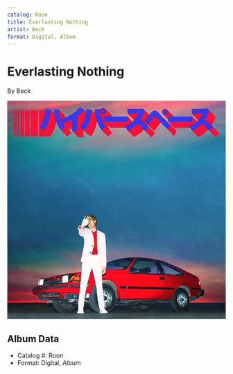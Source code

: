 ```yaml
---
catalog: Roon
title: Everlasting Nothing
artist: Beck
format: Digital, Album
---
```


# Everlasting Nothing

By Beck

![](../../assets/albumcovers/Beck-Everlasting_Nothing.png)

## Album Data

- Catalog #: Roon
- Format: Digital, Album

